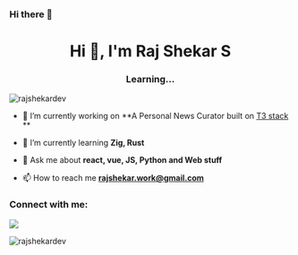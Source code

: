 ### Hi there 👋
<h1 align="center">Hi 👋, I'm Raj Shekar S</h1>
<h3 align="center">Learning...</h3>

<p align="left"> <img src="https://komarev.com/ghpvc/?username=rajshekardev&label=Profile%20views&color=0e75b6&style=flat" alt="rajshekardev" /> </p>

- 🔭 I’m currently working on **A Personal News Curator built on [T3 stack](https://t3.gg/) **

- 🌱 I’m currently learning **Zig, Rust**

- 💬 Ask me about **react, vue, JS, Python and Web stuff**

- 📫 How to reach me **rajshekar.work@gmail.com**

<h3 align="left">Connect with me:</h3>
<p align="left">
</p>

<p>
 <img align="center" src="https://github-readme-stats.vercel.app/api/pin/?username=rajshekardev&show_icons=true&repo=github-readme-stats&theme=transparent" />
</p>

<p><img align="center" src="https://github-readme-streak-stats.herokuapp.com/?user=rajshekardev&" alt="rajshekardev" /></p>
